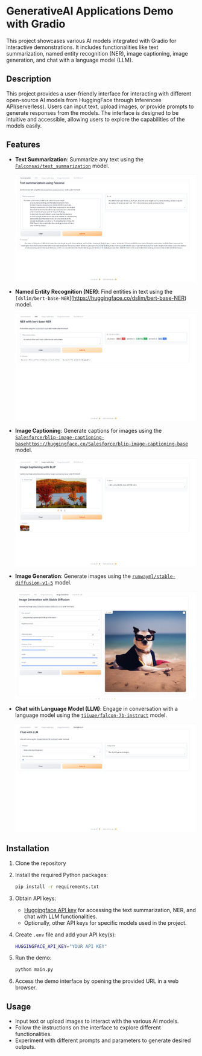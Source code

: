 # GenerativeAI Applications Demo with Gradio

This project showcases various AI models integrated with Gradio for interactive demonstrations. It includes functionalities like text summarization, named entity recognition (NER), image captioning, image generation, and chat with a language model (LLM).

## Description

This project provides a user-friendly interface for interacting with different open-source AI models from HuggingFace through Inferencee API(serverless). Users can input text, upload images, or provide prompts to generate responses from the models. The interface is designed to be intuitive and accessible, allowing users to explore the capabilities of the models easily.

## Features

- **Text Summarization**: Summarize any text using the [`Falconsai/text_summarization`](https://huggingface.co/Falconsai/text_summarization) model.

    ![Text Summarization](asset/summarization.png)
- **Named Entity Recognition (NER)**: Find entities in text using the `[dslim/bert-base-NER`](https://huggingface.co/dslim/bert-base-NER) model.

    ![NER](asset/ner.png)
- **Image Captioning**: Generate captions for images using the [`Salesforce/blip-image-captioning-basehttps://huggingface.co/Salesforce/blip-image-captioning-base`]() model.

    ![Image Captioning](asset/image_captioning.png)
- **Image Generation**: Generate images using the [`runwayml/stable-diffusion-v1-5`](https://huggingface.co/runwayml/stable-diffusion-v1-5) model.

    ![Image  Generation](asset/image_generation.png)
- **Chat with Language Model (LLM)**: Engage in conversation with a language model using the [`tiiuae/falcon-7b-instruct`](https://huggingface.co/tiiuae/falcon-7b-instruct) model.

    ![Chat LLM](asset/chat_llm.png)

## Installation

1. Clone the repository

2. Install the required Python packages:
    ```bash
    pip install -r requirements.txt
    ```

3. Obtain API keys:
    - [Huggingface API key](https://huggingface.co/settings/tokens) for accessing the text summarization, NER, and chat with LLM functionalities.
    - Optionally, other API keys for specific models used in the project.

4. Create `.env` file and  add your API key(s):
   ```bash
   HUGGINGFACE_API_KEY="YOUR API KEY"
   ```

5. Run the demo:
    ```bash
    python main.py
    ```
6. Access the demo interface by opening the provided URL in a web browser.


## Usage

- Input text or upload images to interact with the various AI models.
- Follow the instructions on the interface to explore different functionalities.
- Experiment with different prompts and parameters to generate desired outputs.
